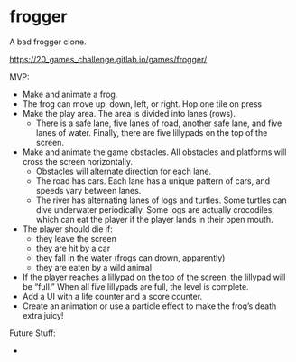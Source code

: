 # frogger
A bad frogger clone.

https://20_games_challenge.gitlab.io/games/frogger/

MVP:

- Make and animate a frog.
- The frog can move up, down, left, or right. Hop one tile on press
- Make the play area. The area is divided into lanes (rows).
	- There is a safe lane, five lanes of road, another safe lane, and five lanes of water.
		Finally, there are five lillypads on the top of the screen.
- Make and animate the game obstacles. All obstacles and platforms will cross the screen horizontally.
	- Obstacles will alternate direction for each lane.
	- The road has cars. Each lane has a unique pattern of cars, and speeds vary between lanes.
	- The river has alternating lanes of logs and turtles. Some turtles can dive underwater periodically. 
		Some logs are actually crocodiles, which can eat the player if the player lands in their open mouth.
- The player should die if:
	- they leave the screen
	- they are hit by a car
	- they fall in the water (frogs can drown, apparently)
	- they are eaten by a wild animal
- If the player reaches a lillypad on the top of the screen, the lillypad will be “full.”
	When all five lillypads are full, the level is complete.
- Add a UI with a life counter and a score counter.
- Create an animation or use a particle effect to make the frog’s death extra juicy!


Future Stuff:

- 
